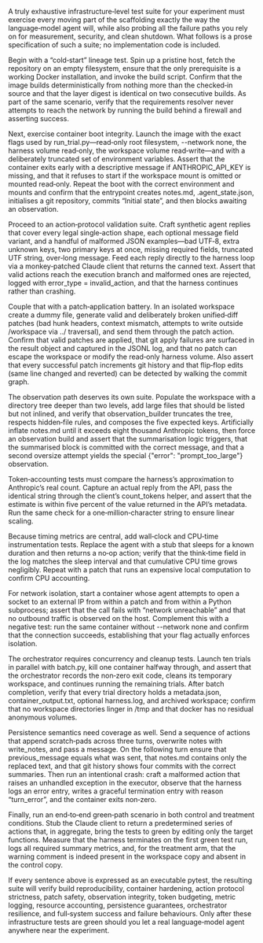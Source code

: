 A truly exhaustive infrastructure‑level test suite for your experiment must exercise every moving part of the scaffolding exactly the way the language‑model agent will, while also probing all the failure paths you rely on for measurement, security, and clean shutdown. What follows is a prose specification of such a suite; no implementation code is included.

Begin with a “cold‑start” lineage test. Spin up a pristine host, fetch the repository on an empty filesystem, ensure that the only prerequisite is a working Docker installation, and invoke the build script. Confirm that the image builds deterministically from nothing more than the checked‑in source and that the layer digest is identical on two consecutive builds. As part of the same scenario, verify that the requirements resolver never attempts to reach the network by running the build behind a firewall and asserting success.

Next, exercise container boot integrity. Launch the image with the exact flags used by run_trial.py—read‑only root filesystem, --network none, the harness volume read‑only, the workspace volume read‑write—and with a deliberately truncated set of environment variables. Assert that the container exits early with a descriptive message if ANTHROPIC_API_KEY is missing, and that it refuses to start if the workspace mount is omitted or mounted read‑only. Repeat the boot with the correct environment and mounts and confirm that the entrypoint creates notes.md, .agent_state.json, initialises a git repository, commits “Initial state”, and then blocks awaiting an observation.

Proceed to an action‑protocol validation suite. Craft synthetic agent replies that cover every legal single‑action shape, each optional message field variant, and a handful of malformed JSON examples—bad UTF‑8, extra unknown keys, two primary keys at once, missing required fields, truncated UTF string, over‑long message. Feed each reply directly to the harness loop via a monkey‑patched Claude client that returns the canned text. Assert that valid actions reach the execution branch and malformed ones are rejected, logged with error_type = invalid_action, and that the harness continues rather than crashing.

Couple that with a patch‑application battery. In an isolated workspace create a dummy file, generate valid and deliberately broken unified‑diff patches (bad hunk headers, context mismatch, attempts to write outside /workspace via ../ traversal), and send them through the patch action. Confirm that valid patches are applied, that git apply failures are surfaced in the result object and captured in the JSONL log, and that no patch can escape the workspace or modify the read‑only harness volume. Also assert that every successful patch increments git history and that flip‑flop edits (same line changed and reverted) can be detected by walking the commit graph.

The observation path deserves its own suite. Populate the workspace with a directory tree deeper than two levels, add large files that should be listed but not inlined, and verify that observation_builder truncates the tree, respects hidden‑file rules, and composes the five expected keys. Artificially inflate notes.md until it exceeds eight thousand Anthropic tokens, then force an observation build and assert that the summarisation logic triggers, that the summarised block is committed with the correct message, and that a second oversize attempt yields the special {"error": "prompt_too_large"} observation.

Token‑accounting tests must compare the harness’s approximation to Anthropic’s real count. Capture an actual reply from the API, pass the identical string through the client’s count_tokens helper, and assert that the estimate is within five percent of the value returned in the API’s metadata. Run the same check for a one‑million‑character string to ensure linear scaling.

Because timing metrics are central, add wall‑clock and CPU‑time instrumentation tests. Replace the agent with a stub that sleeps for a known duration and then returns a no‑op action; verify that the think‑time field in the log matches the sleep interval and that cumulative CPU time grows negligibly. Repeat with a patch that runs an expensive local computation to confirm CPU accounting.

For network isolation, start a container whose agent attempts to open a socket to an external IP from within a patch and from within a Python subprocess; assert that the call fails with “network unreachable” and that no outbound traffic is observed on the host. Complement this with a negative test: run the same container without --network none and confirm that the connection succeeds, establishing that your flag actually enforces isolation.

The orchestrator requires concurrency and cleanup tests. Launch ten trials in parallel with batch.py, kill one container halfway through, and assert that the orchestrator records the non‑zero exit code, cleans its temporary workspace, and continues running the remaining trials. After batch completion, verify that every trial directory holds a metadata.json, container_output.txt, optional harness.log, and archived workspace; confirm that no workspace directories linger in /tmp and that docker has no residual anonymous volumes.

Persistence semantics need coverage as well. Send a sequence of actions that append scratch‑pads across three turns, overwrite notes with write_notes, and pass a message. On the following turn ensure that previous_message equals what was sent, that notes.md contains only the replaced text, and that git history shows four commits with the correct summaries. Then run an intentional crash: craft a malformed action that raises an unhandled exception in the executor, observe that the harness logs an error entry, writes a graceful termination entry with reason “turn_error”, and the container exits non‑zero.

Finally, run an end‑to‑end green‑path scenario in both control and treatment conditions. Stub the Claude client to return a predetermined series of actions that, in aggregate, bring the tests to green by editing only the target functions. Measure that the harness terminates on the first green test run, logs all required summary metrics, and, for the treatment arm, that the warning comment is indeed present in the workspace copy and absent in the control copy.

If every sentence above is expressed as an executable pytest, the resulting suite will verify build reproducibility, container hardening, action protocol strictness, patch safety, observation integrity, token budgeting, metric logging, resource accounting, persistence guarantees, orchestrator resilience, and full‑system success and failure behaviours. Only after these infrastructure tests are green should you let a real language‑model agent anywhere near the experiment.